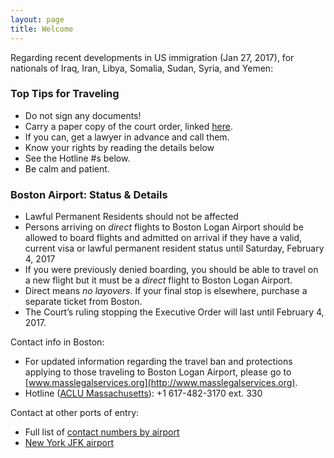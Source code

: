 ```yaml
---
layout: page
title: Welcome
---
```


Regarding recent developments in US immigration (Jan 27, 2017), for nationals of Iraq,
Iran, Libya, Somalia, Sudan, Syria, and Yemen:

### Top Tips for Traveling

  * Do not sign any documents!
  * Carry a paper copy of the court order, linked [here][tro].
  * If you can, get a lawyer in advance and call them.  
  * Know your rights by reading the details below
  * See the Hotline #s below.
  * Be calm and patient.  

### Boston Airport: Status & Details

  * Lawful Permanent Residents should not be affected
  * Persons arriving on *direct* flights to Boston Logan Airport should be allowed to
    board flights and admitted on arrival if they have a valid, current visa or
    lawful permanent resident status until Saturday, February 4, 2017
  * If you were previously denied boarding, you should be able to travel on a new
    flight but it must be a *direct* flight to Boston Logan Airport.
  * Direct means *no layovers*. If your final stop is elsewhere, purchase a separate
    ticket from Boston.  
  * The Court’s ruling stopping the Executive Order will last until February 4, 2017.

Contact info in Boston:
  * For updated information regarding the travel ban and protections applying to
    those traveling to Boston Logan Airport,
    please go to [www.masslegalservices.org](http://www.masslegalservices.org).
  * Hotline ([ACLU Massachusetts](https://twitter.com/ACLU_Mass)):
    +1 617-482-3170 ext. 330

Contact at other ports of entry:
  * Full list of [contact numbers by airport][contactsheet]
  * [New York JFK airport](https://nobanusa.com/)

[tro]: jan31.pdf
[contactsheet]: https://docs.google.com/spreadsheets/d/1q6nqBX-K3tjLjOlEUDa2K4AzmS__KoPPdNlEy-F2eQk/edit#gid=2104340971